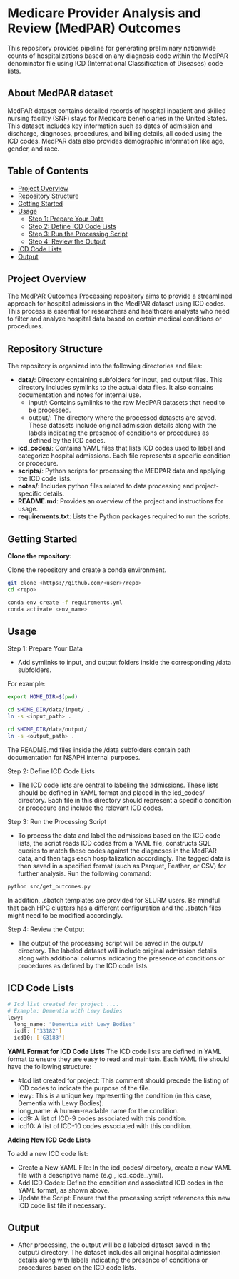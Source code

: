 # Medicare Provider Analysis and Review (MedPAR) Outcomes 

This repository provides pipeline for generating preliminary nationwide counts of hospitalizations based on any diagnosis code within the MedPAR denominator file using ICD (International Classification of Diseases) code lists.

## About MedPAR dataset 

MedPAR dataset contains detailed records of hospital inpatient and skilled nursing facility (SNF) stays for Medicare beneficiaries in the United States. This dataset includes key information such as dates of admission and discharge, diagnoses, procedures, and billing details, all coded using the ICD codes. MedPAR data also provides demographic information like age, gender, and race.

## Table of Contents

- [Project Overview](#project-overview)
- [Repository Structure](#repository-structure)
- [Getting Started](#getting-started)
- [Usage](#usage)
  - [Step 1: Prepare Your Data](#step-1-prepare-your-data)
  - [Step 2: Define ICD Code Lists](#step-2-define-icd-code-lists)
  - [Step 3: Run the Processing Script](#step-3-run-the-processing-script)
  - [Step 4: Review the Output](#step-4-review-the-output)
- [ICD Code Lists](#icd-code-lists)
- [Output](#output)

## Project Overview

The MedPAR Outcomes Processing repository aims to provide a streamlined approach for hospital admissions in the MedPAR dataset using  ICD codes. This process is essential for researchers and healthcare analysts who need to filter and analyze hospital data based on certain medical conditions or procedures.

## Repository Structure

The repository is organized into the following directories and files:

- **data/**: Directory containing subfolders for input, and output files. This directory includes symlinks to the actual data files. It also contains documentation and notes for internal use.
   - input/: Contains symlinks to the raw MedPAR datasets that need to be processed.
   - output/: The directory where the processed datasets are saved. These datasets include original admission details along with the labels indicating the presence of conditions or procedures as defined by the ICD codes.
- **icd_codes/**: Contains YAML files that lists ICD codes used to label and categorize hospital admissions. Each file represents a specific condition or procedure.
- **scripts/**: Python scripts for processing the MEDPAR data and applying the ICD code lists.
- **notes/**: Includes python files related to data processing and project-specific details.
- **README.md**: Provides an overview of the project and instructions for usage.
- **requirements.txt**: Lists the Python packages required to run the scripts.

## Getting Started

 **Clone the repository:**

Clone the repository and create a conda environment.

   ```bash
   git clone <https://github.com/<user>/repo>
   cd <repo>

   conda env create -f requirements.yml
   conda activate <env_name>
   ```

## Usage
Step 1: Prepare Your Data
- Add symlinks to input, and output folders inside the corresponding /data subfolders.

For example:

```bash
export HOME_DIR=$(pwd)

cd $HOME_DIR/data/input/ .
ln -s <input_path> .

cd $HOME_DIR/data/output/
ln -s <output_path> .
```

The README.md files inside the /data subfolders contain path documentation for NSAPH internal purposes.

Step 2: Define ICD Code Lists
- The ICD code lists are central to labeling the admissions. These lists should be defined in YAML format and placed in the icd_codes/ directory. Each file in this directory should represent a specific condition or procedure and include the relevant ICD codes.

Step 3: Run the Processing Script
- To process the data and label the admissions based on the ICD code lists, the script reads ICD codes from a YAML file, constructs SQL queries to match these codes against the diagnoses in the MedPAR data, and then tags each hospitalization accordingly. The tagged data is then saved in a specified format (such as Parquet, Feather, or CSV) for further analysis. Run the following command:

```bash
python src/get_outcomes.py
```

In addition, .sbatch templates are provided for SLURM users. Be mindful that each HPC clusters has a different configuration and the .sbatch files might need to be modified accordingly.

Step 4: Review the Output
- The output of the processing script will be saved in the output/ directory. The labeled dataset will include original admission details along with additional columns indicating the presence of conditions or procedures as defined by the ICD code lists.

## ICD Code Lists

```bash
# Icd list created for project ....
# Example: Dementia with Lewy bodies
lewy:
  long_name: "Dementia with Lewy Bodies"
  icd9: ['33182']
  icd10: ['G3183']
```
**YAML Format for ICD Code Lists**
The ICD code lists are defined in YAML format to ensure they are easy to read and maintain. Each YAML file should have the following structure:
- #Icd list created for project: This comment should precede the listing of ICD codes to indicate the purpose of the file.
- lewy: This is a unique key representing the condition (in this case, Dementia with Lewy Bodies).
- long_name: A human-readable name for the condition.
- icd9: A list of ICD-9 codes associated with this condition.
- icd10: A list of ICD-10 codes associated with this condition.

**Adding New ICD Code Lists**

To add a new ICD code list:

- Create a New YAML File: In the icd_codes/ directory, create a new YAML file with a descriptive name (e.g., icd_code_<filenumber>.yml).
- Add ICD Codes: Define the condition and associated ICD codes in the YAML format, as shown above.
- Update the Script: Ensure that the processing script references this new ICD code list file if necessary.

## Output
- After processing, the output will be a labeled dataset saved in the output/ directory. The dataset includes all original hospital admission details along with labels indicating the presence of conditions or procedures based on the ICD code lists.



